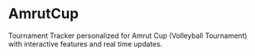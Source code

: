 # AmrutCup
Tournament Tracker personalized for Amrut Cup (Volleyball Tournament) with interactive features and real time updates.
